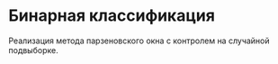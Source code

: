 # Бинарная классификация
Реализация метода парзеновского окна с контролем  на  случайной  подвыборке.

